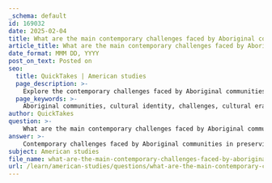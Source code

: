 ```yaml
---
_schema: default
id: 169032
date: 2025-02-04
title: What are the main contemporary challenges faced by Aboriginal communities in preserving their cultural identity?
article_title: What are the main contemporary challenges faced by Aboriginal communities in preserving their cultural identity?
date_format: MMM DD, YYYY
post_on_text: Posted on
seo:
  title: QuickTakes | American studies
  page_description: >-
    Explore the contemporary challenges faced by Aboriginal communities in preserving their cultural identity, including the impacts of historical injustices, systemic inequalities, and the need for recognition and representation.
  page_keywords: >-
    Aboriginal communities, cultural identity, challenges, cultural erasure, assimilation policies, structural genocide, colonial legacy, racialization, stereotyping, land access, modern narratives, community fragmentation, recognition, representation
author: QuickTakes
question: >-
    What are the main contemporary challenges faced by Aboriginal communities in preserving their cultural identity?
answer: >-
    Contemporary challenges faced by Aboriginal communities in preserving their cultural identity are multifaceted and deeply rooted in historical contexts. Here are some of the main challenges:\n\n1. **Cultural Erasure and Assimilation Policies**: The legacy of assimilation policies, such as the removal of Aboriginal children from their families (the Stolen Generations), has had a profound impact on cultural continuity. These policies aimed to integrate Indigenous peoples into the dominant culture, often resulting in the loss of language, traditions, and community ties. The ongoing effects of these policies continue to challenge the preservation of cultural identity.\n\n2. **Structural Genocide and Colonial Legacy**: The historical continuity of structural genocide, as a result of colonialism, manifests in demographic destruction and cultural erasure. This ongoing impact creates an environment where Aboriginal communities must constantly fight against the marginalization of their identities and the prioritization of settler narratives. Recognizing and addressing these historical injustices is crucial for cultural preservation.\n\n3. **Racialization and Stereotyping**: Indigenous peoples often face racialization, which perpetuates stereotypes and systemic inequalities. These narratives can undermine the authenticity of Aboriginal cultural expressions and contribute to cultural assimilation pressures. The challenge lies in reclaiming and asserting cultural identity against these imposed narratives.\n\n4. **Access to Land and Resources**: Land is central to Aboriginal cultural identity, spirituality, and heritage. However, ongoing disputes over land rights and access to traditional lands hinder the ability of Aboriginal communities to practice their cultural traditions. The struggle for land rights is not only about physical territory but also about the preservation of cultural practices tied to the land.\n\n5. **Modern Cultural Narratives**: The influence of colonial legacies on modern cultural narratives can shape how Aboriginal identities are perceived and represented. These narratives often reflect colonial biases, making it essential for Indigenous communities to actively engage in storytelling and cultural expression to reclaim their narratives and assert their identities.\n\n6. **Fragmentation of Communities**: Urbanization and displacement have led to the fragmentation of Aboriginal communities, making it difficult to maintain cultural practices and connections. The loss of community cohesion can weaken cultural identity and the transmission of traditions to future generations.\n\n7. **Recognition and Representation**: The lack of adequate representation in public memory and memorialization practices can marginalize Aboriginal perspectives. Memorials that do not incorporate Indigenous narratives can perpetuate historical inaccuracies and fail to honor the cultural significance of Aboriginal heritage.\n\nIn summary, the preservation of cultural identity for Aboriginal communities is challenged by historical injustices, ongoing systemic inequalities, and the need for recognition and representation. Addressing these challenges requires a concerted effort to acknowledge the past, support Indigenous sovereignty, and promote the celebration of Aboriginal heritage in contemporary society.
subject: American studies
file_name: what-are-the-main-contemporary-challenges-faced-by-aboriginal-communities-in-preserving-their-cultural-identity.md
url: /learn/american-studies/questions/what-are-the-main-contemporary-challenges-faced-by-aboriginal-communities-in-preserving-their-cultural-identity
---
```


&nbsp;